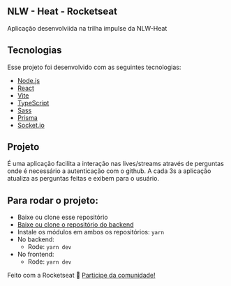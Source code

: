## NLW - Heat - Rocketseat

Aplicação desenvolviida na trilha impulse da NLW-Heat 

## Tecnologias

Esse projeto foi desenvolvido com as seguintes tecnologias:

- [Node.js](https://nodejs.org/en/)
- [React](https://reactjs.org)
- [Vite](https://vitejs.dev/guide/)
- [TypeScript](https://www.typescriptlang.org/)
- [Sass](https://sass-lang.com/)
- [Prisma](https://www.prisma.io/)
- [Socket.io](https://socket.io/)

## Projeto

É uma aplicação facilita a interação nas lives/streams através de perguntas onde é necessário a autenticação com o github. A cada 3s a aplicação atualiza as perguntas feitas e exibem para o usuário. 

## Para rodar o projeto:

  - Baixe ou clone esse repositório
  - [Baixe ou clone o repositório do backend](https://github.com/thallesyam/NLW-Heat-Node.git)
  - Instale os módulos em ambos os repositórios: `yarn`
  - No backend:
    - Rode: `yarn dev`
  - No frontend:
    - Rode: `yarn dev`   

Feito com a Rocketseat :wave: [Participe da comunidade!](https://discordapp.com/invite/gCRAFhc)
